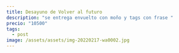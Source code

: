 ```yaml
---
title: Desayuno de Volver al futuro
description: "se entrega envuelto con moño y tags con frase "
precio: "10500"
tags:
  - post
image: /assets/assets/img-20220217-wa0002.jpg
---
```

